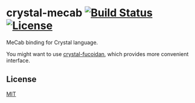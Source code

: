 # crystal-mecab [![Build Status](https://travis-ci.org/lpm11/crystal-mecab.svg?branch=master)](https://travis-ci.org/lpm11/crystal-mecab) [![License](https://img.shields.io/badge/license-MIT-blue.svg)](http://opensource.org/licenses/MIT)
MeCab binding for Crystal language.

You might want to use [crystal-fucoidan](https://github.com/lpm11/crystal-fucoidan), which provides more convenient interface.

## License
[MIT](http://opensource.org/licenses/MIT)
